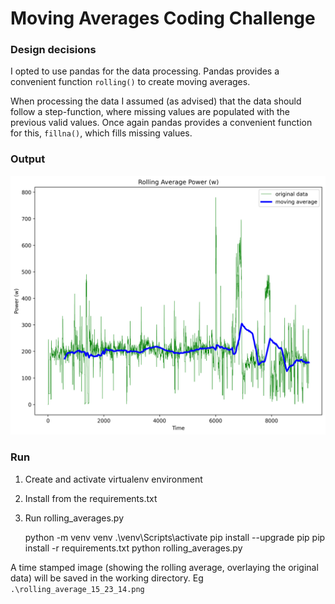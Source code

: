 # Moving Averages Coding Challenge

### Design decisions

I opted to use pandas for the data processing. 
Pandas provides a convenient function `rolling()` to create moving averages.

When processing the data I assumed (as advised) that the data should follow a step-function, 
where missing values are populated with the previous valid values. 
Once again pandas provides a convenient function for this, `fillna()`, which fills missing values.

### Output
![rolling_average_img](rolling_average_16_06_59.png)

### Run

1. Create and activate virtualenv environment
2. Install from the requirements.txt
3. Run rolling_averages.py


    python -m venv venv
    .\venv\Scripts\activate
    pip install --upgrade pip
    pip install -r requirements.txt
    python rolling_averages.py
    
A time stamped image (showing the rolling average, overlaying the original data) will be saved in the working directory. Eg `.\rolling_average_15_23_14.png`
